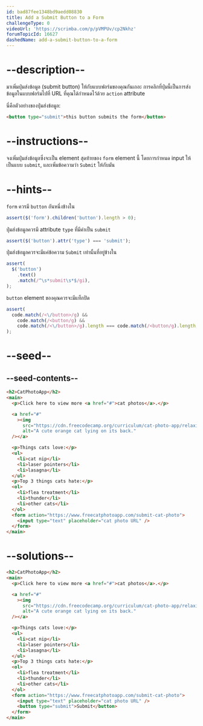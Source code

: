 ```yaml
---
id: bad87fee1348bd9aedd08830
title: Add a Submit Button to a Form
challengeType: 0
videoUrl: 'https://scrimba.com/p/pVMPUv/cp2Nkhz'
forumTopicId: 16627
dashedName: add-a-submit-button-to-a-form
---
```


# --description--

มาเพิ่มปุ่มส่งข้อมูล (submit button) ให้กับแบบฟอร์มของคุณกันเถอะ การคลิกที่ปุ่มนี้เป็นการส่งข้อมูลในแบบฟอร์มไปที่ URL ที่คุณได้กำหนดไว้ด้วย `action` attribute

นี่คือตัวอย่างของปุ่มส่งข้อมูล:

```html
<button type="submit">this button submits the form</button>
```

# --instructions--

จงเพิ่มปุ่มส่งข้อมูลซึ่งจะเป็น element สุดท้ายของ `form` element นี้
โดยการกำหนด input ให้เป็นแบบ `submit`, และเพิ่มข้อความว่า `Submit` ให้กับมัน

# --hints--

`form` ควรมี `button` อันหนึ่งข้างใน

```js
assert($('form').children('button').length > 0);
```

ปุ่มส่งข้อมูลควรมี attribute `type` ที่มีค่าเป็น `submit`

```js
assert($('button').attr('type') === 'submit');
```

ปุ่มส่งข้อมูลควรจะมีแค่ข้อความ `Submit` เท่านั้นที่อยู่ข้างใน

```js
assert(
  $('button')
    .text()
    .match(/^\s*submit\s*$/gi),
);
```

`button` element ของคุณควรจะมีแท็กปิด

```js
assert(
  code.match(/<\/button>/g) &&
    code.match(/<button/g) &&
    code.match(/<\/button>/g).length === code.match(/<button/g).length,
);
```

# --seed--

## --seed-contents--

```html
<h2>CatPhotoApp</h2>
<main>
  <p>Click here to view more <a href="#">cat photos</a>.</p>

  <a href="#"
    ><img
      src="https://cdn.freecodecamp.org/curriculum/cat-photo-app/relaxing-cat.jpg"
      alt="A cute orange cat lying on its back."
  /></a>

  <p>Things cats love:</p>
  <ul>
    <li>cat nip</li>
    <li>laser pointers</li>
    <li>lasagna</li>
  </ul>
  <p>Top 3 things cats hate:</p>
  <ol>
    <li>flea treatment</li>
    <li>thunder</li>
    <li>other cats</li>
  </ol>
  <form action="https://www.freecatphotoapp.com/submit-cat-photo">
    <input type="text" placeholder="cat photo URL" />
  </form>
</main>
```

# --solutions--

```html
<h2>CatPhotoApp</h2>
<main>
  <p>Click here to view more <a href="#">cat photos</a>.</p>

  <a href="#"
    ><img
      src="https://cdn.freecodecamp.org/curriculum/cat-photo-app/relaxing-cat.jpg"
      alt="A cute orange cat lying on its back."
  /></a>

  <p>Things cats love:</p>
  <ul>
    <li>cat nip</li>
    <li>laser pointers</li>
    <li>lasagna</li>
  </ul>
  <p>Top 3 things cats hate:</p>
  <ol>
    <li>flea treatment</li>
    <li>thunder</li>
    <li>other cats</li>
  </ol>
  <form action="https://www.freecatphotoapp.com/submit-cat-photo">
    <input type="text" placeholder="cat photo URL" />
    <button type="submit">Submit</button>
  </form>
</main>
```

